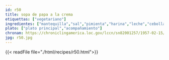 ```yaml
---
id: r50
title: sopa de papa a la crema
etiquettas: ["vegetariano"]
ingredientes: ["mantequilla","sal","pimienta","harina","leche","cebolla","papas"]
plato: ["plato principal","acompañamiento"]
chronam: https://chroniclingamerica.loc.gov/lccn/sn82001257/1957-02-15/ed-1/seq-5/
jpg: r50.jpg
---
```


{{< readFile file="./html/recipes/r50.html">}}
